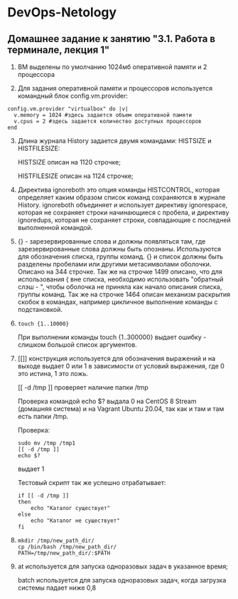 # DevOps-Netology

## Домашнее задание к занятию "3.1. Работа в терминале, лекция 1"

1. ВМ выделены по умолчанию 1024мб оперативной памяти и 2 процессора

2. Для задания оперативной памяти и процессоров используется командный блок config.vm.provider:
	
  ```
  config.vm.provider "virtualbox" do |v|
    v.memory = 1024 #здесь задается объем оперативной памяти
    v.cpus = 2 #здесь задается количество доступных процессоров
  end
  ```
3. Длина журнала History задается двумя командами: HISTSIZE и HISTFILESIZE:
	
	HISTSIZE описан на 1120 строчке;
	
	HISTFILESIZE описан на 1124 строчке;

4. Директива ignoreboth это опция команды HISTCONTROL, которая определяет каким образом список команд сохраняются в журнале History. ignoreboth объединяет и использует директиву ignorespace, которая не сохраняет строки начинающиеся с пробела, и директиву ignoredups, которая не сохраняет строки, совпадающие с последней выполненной командой.
5. {} - зарезервированные слова и должны появляться там, где зарезервированные слова должны быть опознаны. Используются для обозначения списка, группы команд. {} и список должны быть разделены пробелами или другими метасимволами оболочки. Описано на 344 строчке. 
Так же на строчке 1499 описано, что для использования { вне списка, необходимо использовать "обратный слэш - \", чтобы оболочка не приняла как начало описания списка, группы команд.
Так же на строчке 1464 описан механизм раскрытия скобок в командах, например цикличное выполнение команды с подстановкой.
6. 
	```
	touch {1..10000}
	```
   При выполнении команды touch {1..300000} выдает ошибку - слишком большой список аргументов.

7. [[]] конструкция используется для обозначения выражений и на выходе выдает 0 или 1 в зависимости от условий выражения, где 0 это истина, 1 это ложь.

   [[ -d /tmp ]] проверяет наличие папки /tmp
   
   Проверка командой echo $? выдала 0 на CentOS 8 Stream (домашняя система) и на Vagrant Ubuntu 20.04, так как и там и там есть папки /tmp. 
   
   Проверка:
   	```
   	sudo mv /tmp /tmp1
	[[ -d /tmp ]]
	echo $?
	```
	выдает 1
	
   Тестовый скрипт так же успешно отрабатывает:
   	```
   	if [[ -d /tmp ]]
	then
		echo "Каталог существует"
	else
		echo "Каталог не существует"
	fi
	```
8. 
	```
	mkdir /tmp/new_path_dir/
	cp /bin/bash /tmp/new_path_dir/
	PATH=/tmp/new_path_dir/:$PATH
	```
9. at используется для запуска одноразовых задач в указанное время; 
   
   batch используется для запуска одноразовых задач, когда загрузка системы падает ниже 0,8  
